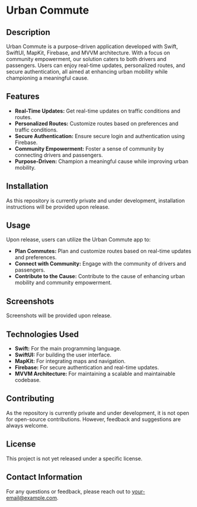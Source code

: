 # Urban Commute

## Description

Urban Commute is a purpose-driven application developed with Swift, SwiftUI, MapKit, Firebase, and MVVM architecture. With a focus on community empowerment, our solution caters to both drivers and passengers. Users can enjoy real-time updates, personalized routes, and secure authentication, all aimed at enhancing urban mobility while championing a meaningful cause.

## Features

- **Real-Time Updates:** Get real-time updates on traffic conditions and routes.
- **Personalized Routes:** Customize routes based on preferences and traffic conditions.
- **Secure Authentication:** Ensure secure login and authentication using Firebase.
- **Community Empowerment:** Foster a sense of community by connecting drivers and passengers.
- **Purpose-Driven:** Champion a meaningful cause while improving urban mobility.

## Installation

As this repository is currently private and under development, installation instructions will be provided upon release.

## Usage

Upon release, users can utilize the Urban Commute app to:

- **Plan Commutes:** Plan and customize routes based on real-time updates and preferences.
- **Connect with Community:** Engage with the community of drivers and passengers.
- **Contribute to the Cause:** Contribute to the cause of enhancing urban mobility and community empowerment.

## Screenshots

Screenshots will be provided upon release.

## Technologies Used

- **Swift:** For the main programming language.
- **SwiftUI:** For building the user interface.
- **MapKit:** For integrating maps and navigation.
- **Firebase:** For secure authentication and real-time updates.
- **MVVM Architecture:** For maintaining a scalable and maintainable codebase.

## Contributing

As the repository is currently private and under development, it is not open for open-source contributions. However, feedback and suggestions are always welcome.

## License

This project is not yet released under a specific license.

## Contact Information

For any questions or feedback, please reach out to [your-email@example.com](mailto:your-email@example.com).





